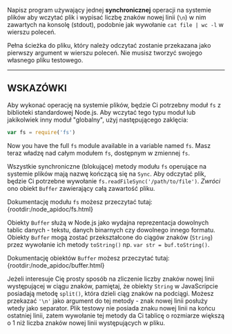 Napisz program używający jednej **synchronicznej** operacji na systemie plików aby wczytać plik i wypisać liczbę znaków nowej linii (`\n`) w nim zawartych na konsolę (stdout), podobnie jak wywołanie `cat file | wc -l` w wierszu poleceń.

Pełna ścieżka do pliku, który należy odczytać zostanie przekazana jako pierwszy argument w wierszu poleceń. Nie musisz tworzyć swojego własnego pliku testowego.

----------------------------------------------------------------------
## WSKAZÓWKI

Aby wykonać operację na systemie plików, będzie Ci potrzebny moduł `fs` z biblioteki standardowej Node.js. Aby wczytać tego typu moduł lub jakikolwiek inny moduł "globalny", użyj następującego zaklęcia:

```js
var fs = require('fs')
```

Now you have the full `fs` module available in a variable named `fs`.
Masz teraz władzę nad całym modułem `fs`, dostępnym w zmiennej `fs`.

Wszystkie synchroniczne (blokujące) metody modułu `fs` operujące na systemie plików mają nazwę kończącą się na `Sync`. Aby odczytać plik, będzie Ci potrzebne wywołanie `fs.readFileSync('/path/to/file')`. *Zwróci* ono obiekt `Buffer` zawierający całą zawartość pliku.

Dokumentację modułu `fs` możesz przeczytać tutaj:
  {rootdir:/node_apidoc/fs.html}

Obiekty `Buffer` służą w Node.js jako wydajna reprezentacja dowolnych tablic danych - tekstu, danych binarnych czy dowolnego innego formatu. Obiekty `Buffer` mogą zostać przekształcone do ciągów znaków (`String`) przez wywołanie ich metody `toString()` np. `var str = buf.toString()`.

Dokumentację obiektów `Buffer` możesz przeczytać tutaj:
  {rootdir:/node_apidoc/buffer.html}

Jeżeli interesuje Cię prosty sposób na zliczenie liczby znaków nowej linii występującej w ciągu znaków, pamiętaj, że obiekty `String` w JavaScripcie posiadają metodę `split()`, która dzieli ciąg znaków na podciągi. Możesz przekazać `'\n'` jako argument do tej metody - znak nowej linii posłuży wtedy jako separator. Plik testowy nie posiada znaku nowej linii na końcu ostatniej linii, zatem wywołanie tej metody da Ci tablicę o rozmiarze większą o 1 niż liczba znaków nowej linii występujących w pliku.
